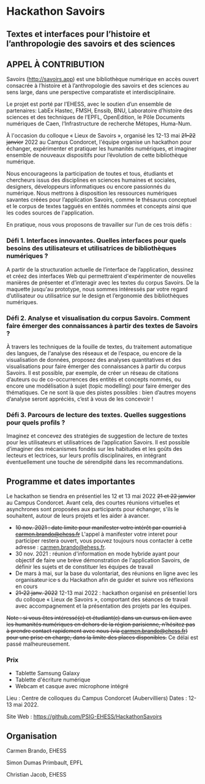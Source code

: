 # Hackathon Savoirs

## Textes et interfaces pour l’histoire et l’anthropologie des savoirs et des sciences

## APPEL À CONTRIBUTION

Savoirs (http://savoirs.app) est une bibliothèque numérique en accès ouvert consacrée à l’histoire et à l’anthropologie des savoirs et des sciences au sens large, dans une perspective comparatiste et interdisciplinaire.

Le projet est porté par l’EHESS, avec le soutien d’un ensemble de partenaires: LabEx Hastec, FMSH, Enssib, BNU, Laboratoire d’histoire des sciences et des techniques de l’EPFL, OpenEdition, le Pôle Documents numériques de Caen, l’Infrastructure de recherche Métopes, Huma-Num.

 À l'occasion du colloque « Lieux de Savoirs », organisé les 12-13 mai <del>21-22 janvier</del> 2022 au Campus Condorcet, l'équipe organise un hackathon pour échanger, expérimenter et pratiquer les humanités numériques, et imaginer ensemble de nouveaux dispositifs pour l’évolution de cette bibliothèque numérique.

Nous encourageons la participation de toutes et tous, étudiants et chercheurs issus des disciplines en sciences humaines et sociales, designers, développeurs informatiques ou encore passionnés du numérique. Nous mettrons à disposition les ressources numériques savantes créées pour l’application Savoirs, comme le thésaurus conceptuel et le corpus de textes taggués en entités nommées et concepts ainsi que les codes sources de l'application.

En pratique, nous vous proposons de travailler sur l’un de ces trois défis :

### Défi 1. Interfaces innovantes. Quelles interfaces pour quels besoins des utilisateurs et utilisatrices de bibliothèques numériques ?

A partir de la structuration actuelle de l’interface de l’application, dessinez et créez des interfaces Web qui permettraient d'expérimenter de nouvelles manières de présenter et d’interagir avec les textes du corpus Savoirs. De la maquette jusqu'au prototype, nous sommes intéressés par votre regard d’utilisateur ou utilisatrice sur le design et l’ergonomie des bibliothèques numériques. 

### Défi 2. Analyse et visualisation du corpus Savoirs. Comment faire émerger des connaissances à partir des textes de Savoirs ?

À travers les techniques de la fouille de textes, du traitement automatique des langues, de l'analyse des réseaux et de l’espace, ou encore de la visualisation de données, proposez des analyses quantitatives et des visualisations pour faire émerger des connaissances à partir du corpus Savoirs. 
Il est possible, par exemple, de créer un réseau de citations d’auteurs ou de co-occurrences des entités et concepts nommés, ou encore une modélisation à sujet (topic modelling) pour faire émerger des thématiques. Ce ne sont là que des pistes possibles :  bien d’autres moyens d’analyse seront appréciés, c’est à vous de les concevoir !

### Défi 3. Parcours de lecture des textes. Quelles suggestions pour quels profils ?

Imaginez et concevez des stratégies de suggestion de lecture de textes pour les utilisateurs et utilisatrices de l’application Savoirs. Il est possible d’imaginer des mécanismes fondés sur les habitudes et les goûts des lecteurs et lectrices, sur leurs profils disciplinaires, en intégrant éventuellement une touche de sérendipité dans les recommandations.

## Programme et dates importantes

Le hackathon se tiendra en présentiel les 12 et 13 mai 2022 <del>21 et 22 janvier</del> au Campus Condorcet. Avant cela, des courtes réunions virtuelles et asynchrones sont proposées aux participants pour échanger, s'ils le souhaitent, autour de leurs projets et les aider à avancer. 

* <del>10 nov. 2021 : date limite pour manifester votre intérêt par courriel à carmen.brando@ehess.fr</del> L'appel à manifester votre interet pour participer restera ouvert, vous pouvez toujours nous contacter à cette adresse : carmen.brando@ehess.fr. 
* 30 nov. 2021 : réunion d'information en mode hybride ayant pour objectif de faire une brève démonstration de l'application Savoirs, de définir les sujets et de constituer les équipes de travail
* De mars à mai, sur la base du volontariat, des réunions en ligne avec les organisateur·ice·s du Hackathon afin de guider et suivre vos réflexions en cours
* <del>21-22 janv. 2022</del> 12-13 mai 2022 : hackathon organisé en présentiel lors du colloque « Lieux de Savoirs », comportant des séances de travail avec accompagnement et la présentation des projets par les équipes.

<del> Note : si vous êtes intéressé(e) et étudiant(e) dans un cursus en lien avec les humanités numériques en dehors de la région parisienne, n’hésitez pas à prendre contact rapidement avec nous (via carmen.brando@ehess.fr) pour une prise en charge, dans la limite des places disponibles.</del> Ce délai est passé malheureusement.

### Prix
* Tablette Samsung Galaxy    
* Tablette d'écriture numérique            
* Webcam et casque avec microphone intégré        

Lieu : Centre de colloques du Campus Condorcet (Aubervilliers)
Dates : 12-13 mai 2022.

Site Web : https://github.com/PSIG-EHESS/HackathonSavoirs
 
## Organisation
Carmen Brando, EHESS

Simon Dumas Primbault, EPFL

Christian Jacob, EHESS 


